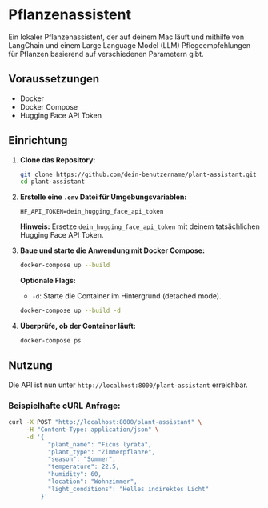 # Pflanzenassistent

Ein lokaler Pflanzenassistent, der auf deinem Mac läuft und mithilfe von LangChain und einem Large Language Model (LLM) Pflegeempfehlungen für Pflanzen basierend auf verschiedenen Parametern gibt.

## Voraussetzungen

- Docker
- Docker Compose
- Hugging Face API Token

## Einrichtung

1. **Clone das Repository:**

    ```bash
    git clone https://github.com/dein-benutzername/plant-assistant.git
    cd plant-assistant
    ```

2. **Erstelle eine `.env` Datei für Umgebungsvariablen:**

    ```plaintext
    HF_API_TOKEN=dein_hugging_face_api_token
    ```

   **Hinweis:** Ersetze `dein_hugging_face_api_token` mit deinem tatsächlichen Hugging Face API Token.

3. **Baue und starte die Anwendung mit Docker Compose:**

    ```bash
    docker-compose up --build
    ```

   **Optionale Flags:**
   - `-d`: Starte die Container im Hintergrund (detached mode).

    ```bash
    docker-compose up --build -d
    ```

4. **Überprüfe, ob der Container läuft:**

    ```bash
    docker-compose ps
    ```

## Nutzung

Die API ist nun unter `http://localhost:8000/plant-assistant` erreichbar.

### Beispielhafte cURL Anfrage:

```bash
curl -X POST "http://localhost:8000/plant-assistant" \
     -H "Content-Type: application/json" \
     -d '{
           "plant_name": "Ficus lyrata",
           "plant_type": "Zimmerpflanze",
           "season": "Sommer",
           "temperature": 22.5,
           "humidity": 60,
           "location": "Wohnzimmer",
           "light_conditions": "Helles indirektes Licht"
         }'
